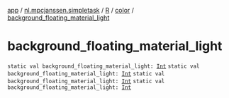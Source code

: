 [app](../../../index.md) / [nl.mpcjanssen.simpletask](../../index.md) / [R](../index.md) / [color](index.md) / [background_floating_material_light](.)

# background_floating_material_light

`static val background_floating_material_light: `[`Int`](https://kotlinlang.org/api/latest/jvm/stdlib/kotlin/-int/index.html)
`static val background_floating_material_light: `[`Int`](https://kotlinlang.org/api/latest/jvm/stdlib/kotlin/-int/index.html)
`static val background_floating_material_light: `[`Int`](https://kotlinlang.org/api/latest/jvm/stdlib/kotlin/-int/index.html)
`static val background_floating_material_light: `[`Int`](https://kotlinlang.org/api/latest/jvm/stdlib/kotlin/-int/index.html)